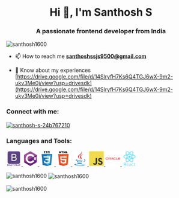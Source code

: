 <h1 align="center">Hi 👋, I'm Santhosh S</h1>
<h3 align="center">A passionate frontend developer from India</h3>

<p align="left"> <img src="https://komarev.com/ghpvc/?username=santhosh1600&label=Profile%20views&color=0e75b6&style=flat" alt="santhosh1600" /> </p>

- 📫 How to reach me **santhoshssjs9500@gmail.com**

- 📄 Know about my experiences [https://drive.google.com/file/d/14SlryfH7Ks6Q4TGJ6wX-9m2-ukv3Me0j/view?usp=drivesdk](https://drive.google.com/file/d/14SlryfH7Ks6Q4TGJ6wX-9m2-ukv3Me0j/view?usp=drivesdk)

<h3 align="left">Connect with me:</h3>
<p align="left">
<a href="https://linkedin.com/in/santhosh-s-24b767210" target="blank"><img align="center" src="https://raw.githubusercontent.com/rahuldkjain/github-profile-readme-generator/master/src/images/icons/Social/linked-in-alt.svg" alt="santhosh-s-24b767210" height="30" width="40" /></a>
</p>

<h3 align="left">Languages and Tools:</h3>
<p align="left"> <a href="https://getbootstrap.com" target="_blank"> <img src="https://raw.githubusercontent.com/devicons/devicon/master/icons/bootstrap/bootstrap-plain-wordmark.svg" alt="bootstrap" width="40" height="40"/> </a> <a href="https://www.w3schools.com/cs/" target="_blank"> <img src="https://raw.githubusercontent.com/devicons/devicon/master/icons/csharp/csharp-original.svg" alt="csharp" width="40" height="40"/> </a> <a href="https://www.w3schools.com/css/" target="_blank"> <img src="https://raw.githubusercontent.com/devicons/devicon/master/icons/css3/css3-original-wordmark.svg" alt="css3" width="40" height="40"/> </a> <a href="https://www.w3.org/html/" target="_blank"> <img src="https://raw.githubusercontent.com/devicons/devicon/master/icons/html5/html5-original-wordmark.svg" alt="html5" width="40" height="40"/> </a> <a href="https://www.java.com" target="_blank"> <img src="https://raw.githubusercontent.com/devicons/devicon/master/icons/java/java-original.svg" alt="java" width="40" height="40"/> </a> <a href="https://developer.mozilla.org/en-US/docs/Web/JavaScript" target="_blank"> <img src="https://raw.githubusercontent.com/devicons/devicon/master/icons/javascript/javascript-original.svg" alt="javascript" width="40" height="40"/> </a> <a href="https://www.oracle.com/" target="_blank"> <img src="https://raw.githubusercontent.com/devicons/devicon/master/icons/oracle/oracle-original.svg" alt="oracle" width="40" height="40"/> </a> <a href="https://reactjs.org/" target="_blank"> <img src="https://raw.githubusercontent.com/devicons/devicon/master/icons/react/react-original-wordmark.svg" alt="react" width="40" height="40"/> </a> </p>

<p><img align="left" src="https://github-readme-stats.vercel.app/api/top-langs?username=santhosh1600&show_icons=true&locale=en&layout=compact" alt="santhosh1600" /></p>

<p>&nbsp;<img align="center" src="https://github-readme-stats.vercel.app/api?username=santhosh1600&show_icons=true&locale=en" alt="santhosh1600" /></p>

<p><img align="center" src="https://github-readme-streak-stats.herokuapp.com/?user=santhosh1600&" alt="santhosh1600" /></p>
